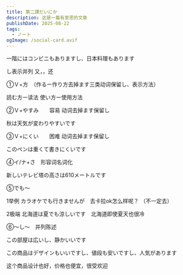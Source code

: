 ```yaml
---
title: 第二課だいにか
description: 这是一篇有意思的文章
publishDate: 2025-08-22
tags:
  - ノート
ogImage: /social-card.avif
---
```

一階にはコンビニもありますし、日本料理もあります

し表示并列 又，，还

➀Ｖ+方　（作るー作り方去掉ます三类动词保留し、表示方法）

読む方ー读法   使い方ー使用方法

②Ｖ+やすみ　　容易 动词去掉ます保留し

秋は天気が変わりやすいです

③Ｖ+にくい　　困难  动词去掉ます保留し

このペンは重くて書きにくいです

④イ/ナ+さ　形容词名词化

新しいテレビ塔の高さは610メートルです

⑤でも～　  

1举例  カラオケでも行きませんが　去卡拉ok怎么样呢？ （不一定去）

2极端  北海道は夏でも涼しいです　北海道即使夏天也很冷

⑥～し～　并列陈述

この部屋は広いし、静かいいです

この商品はデザインもいいですし、値段も安いですし、人気があります

这个商品设计也好，价格也便宜，很受欢迎
